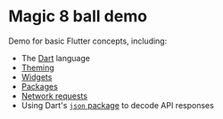 # Magic 8 ball demo

Demo for basic Flutter concepts, including:
- The [Dart](https://flutter.dev/docs/resources/bootstrap-into-dart) language
- [Theming](https://flutter.dev/docs/cookbook/design/themes)
- [Widgets](https://flutter.dev/docs/development/ui/widgets-intro)
- [Packages](https://flutter.dev/docs/development/packages-and-plugins/using-packages)
- [Network requests](https://flutter.dev/docs/cookbook/networking/fetch-data)
- Using Dart's [`json` package](https://dart.dev/guides/json) to decode API responses
